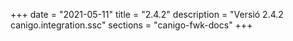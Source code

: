 +++
date        = "2021-05-11"
title       = "2.4.2"
description = "Versió 2.4.2 canigo.integration.ssc"
sections    = "canigo-fwk-docs"
+++